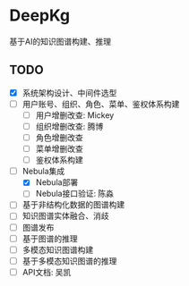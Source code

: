 # DeepKg
基于AI的知识图谱构建、推理

## TODO
- [x] 系统架构设计、中间件选型
- [ ] 用户账号、组织、角色、菜单、鉴权体系构建
    - [ ] 用户增删改查: Mickey
    - [ ] 组织增删改查: 腾博
    - [ ] 角色增删改查
    - [ ] 菜单增删改查
    - [ ] 鉴权体系构建
- [ ] Nebula集成
    - [x] Nebula部署
    - [ ] Nebula接口验证: 陈淼
- [ ] 基于非结构化数据的图谱构建
- [ ] 知识图谱实体融合、消歧
- [ ] 图谱发布
- [ ] 基于图谱的推理
- [ ] 多模态知识图谱构建
- [ ] 基于多模态知识图谱的推理
- [ ] API文档: 吴凯
